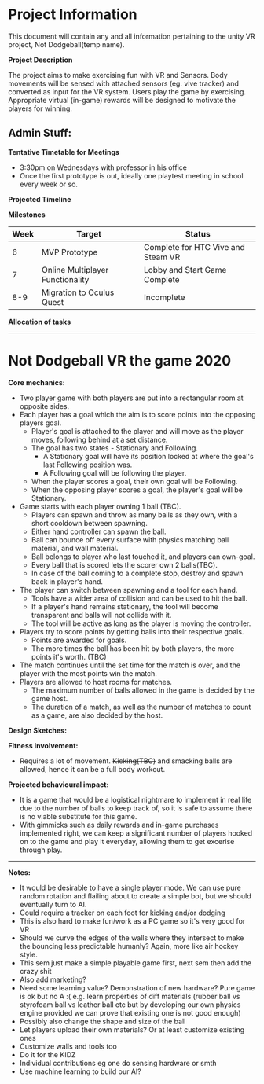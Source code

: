 # Project Information
This document will contain any and all information pertaining to the unity VR project, Not Dodgeball(temp name).

**Project Description**

The project aims to make exercising fun with VR and Sensors. Body movements will be sensed with attached sensors (eg. vive tracker) and converted as input for the VR system. Users play the game by exercising. Appropriate virtual (in-game) rewards will be designed to motivate the players for winning.

## Admin Stuff:
**Tentative Timetable for Meetings**
- 3:30pm on Wednesdays with professor in his office
- Once the first prototype is out, ideally one playtest meeting in school every week or so.

**Projected Timeline**

**Milestones**

| Week  | Target                            | Status                                |
| ----- | --------------------------------- | ------------------------------------- |
| 6     | MVP Prototype                     | Complete for HTC Vive and Steam VR    |
| 7     | Online Multiplayer Functionality  | Lobby and Start Game Complete         |
| 8-9   | Migration to Oculus Quest         | Incomplete                            |


**Allocation of tasks**

---

# Not Dodgeball VR the game 2020

**Core mechanics:**
- Two player game with both players are put into a rectangular room at opposite sides.
- Each player has a goal which the aim is to score points into the opposing players goal.
    - Player's goal is attached to the player and will move as the player moves, following behind at a set distance.
    - The goal has two states - Stationary and Following.
        - A Stationary goal will have its position locked at where the goal's last Following position was.
        - A Following goal will be following the player.
    - When the player scores a goal, their own goal will be Following.
    - When the opposing player scores a goal, the player's goal will be Stationary.
- Game starts with each player owning 1 ball (TBC).
    - Players can spawn and throw as many balls as they own, with a short cooldown between spawning.
    - Either hand controller can spawn the ball.
    - Ball can bounce off every surface with physics matching ball material, and wall material.
    - Ball belongs to player who last touched it, and players can own-goal.
    - Every ball that is scored lets the scorer own 2 balls(TBC).
    - In case of the ball coming to a complete stop, destroy and spawn back in player's hand.
- The player can switch between spawning and a tool for each hand.
    - Tools have a wider area of collision and can be used to hit the ball.
    - If a player's hand remains stationary, the tool will become transparent and balls will not collide with it.
    - The tool will be active as long as the player is moving the controller.
- Players try to score points by getting balls into their respective goals.
    - Points are awarded for goals.
    - The more times the ball has been hit by both players, the more points it's worth. (TBC)
- The match continues until the set time for the match is over, and the player with the most points win the match.
- Players are allowed to host rooms for matches.
    - The maximum number of balls allowed in the game is decided by the game host.
    - The duration of a match, as well as the number of matches to count as a game, are also decided by the host.

**Design Sketches:**


**Fitness involvement:**
- Requires a lot of movement. ~~Kicking(TBC)~~ and smacking balls are allowed, hence it can be a full body workout.

**Projected behavioural impact:**
- It is a game that would be a logistical nightmare to implement in real life due to the number of balls to keep track of, so it is safe to assume there is no viable substitute for this game.
- With gimmicks such as daily rewards and in-game purchases implemented right, we can keep a significant number of players hooked on to the game and play it everyday, allowing them to get excerise through play.

---

**Notes:**

- It would be desirable to have a single player mode. We can use pure random rotation and flailing about to create a simple bot, but we should eventually turn to AI.
- Could require a tracker on each foot for kicking and/or dodging
- This is also hard to make fun/work as a PC game so it&#39;s very good for VR
- Should we curve the edges of the walls where they intersect to make the bouncing less predictable humanly? Again, more like air hockey style.
- This sem just make a simple playable game first, next sem then add the crazy shit
- Also add marketing?
- Need some learning value? Demonstration of new hardware? Pure game is ok but no A :( e.g. learn properties of diff materials (rubber ball vs styrofoam ball vs leather ball etc but by developing our own physics engine provided we can prove that existing one is not good enough)
- Possibly also change the shape and size of the ball
- Let players upload their own materials? Or at least customize existing ones
- Customize walls and tools too
- Do it for the KIDZ
- Individual contributions eg one do sensing hardware or smth
- Use machine learning to build our AI?
